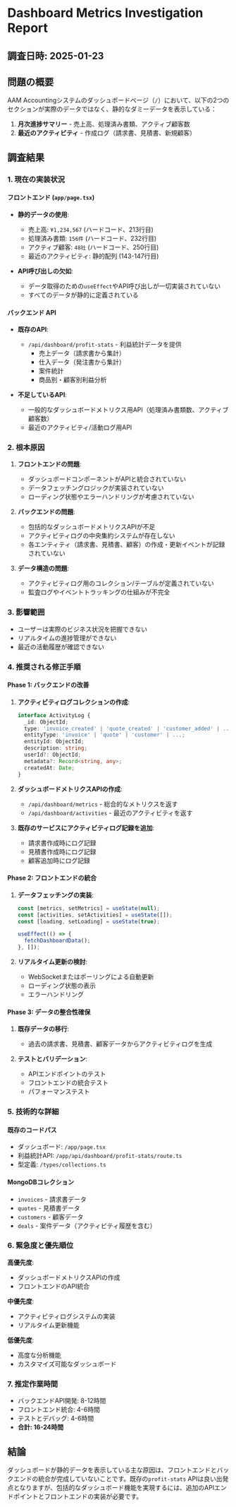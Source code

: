 # Dashboard Metrics Investigation Report

## 調査日時: 2025-01-23

## 問題の概要
AAM Accountingシステムのダッシュボードページ（`/`）において、以下の2つのセクションが実際のデータではなく、静的なダミーデータを表示している：

1. **月次進捗サマリー** - 売上高、処理済み書類、アクティブ顧客数
2. **最近のアクティビティ** - 作成ログ（請求書、見積書、新規顧客）

## 調査結果

### 1. 現在の実装状況

#### フロントエンド (`app/page.tsx`)
- **静的データの使用**:
  - 売上高: `¥1,234,567` (ハードコード、213行目)
  - 処理済み書類: `156件` (ハードコード、232行目)
  - アクティブ顧客: `48社` (ハードコード、250行目)
  - 最近のアクティビティ: 静的配列 (143-147行目)

- **API呼び出しの欠如**:
  - データ取得のための`useEffect`やAPI呼び出しが一切実装されていない
  - すべてのデータが静的に定義されている

#### バックエンド API
- **既存のAPI**:
  - `/api/dashboard/profit-stats` - 利益統計データを提供
    - 売上データ（請求書から集計）
    - 仕入データ（発注書から集計）
    - 案件統計
    - 商品別・顧客別利益分析

- **不足しているAPI**:
  - 一般的なダッシュボードメトリクス用API（処理済み書類数、アクティブ顧客数）
  - 最近のアクティビティ/活動ログ用API

### 2. 根本原因

1. **フロントエンドの問題**:
   - ダッシュボードコンポーネントがAPIと統合されていない
   - データフェッチングロジックが実装されていない
   - ローディング状態やエラーハンドリングが考慮されていない

2. **バックエンドの問題**:
   - 包括的なダッシュボードメトリクスAPIが不足
   - アクティビティログの中央集約システムが存在しない
   - 各エンティティ（請求書、見積書、顧客）の作成・更新イベントが記録されていない

3. **データ構造の問題**:
   - アクティビティログ用のコレクション/テーブルが定義されていない
   - 監査ログやイベントトラッキングの仕組みが不完全

### 3. 影響範囲

- ユーザーは実際のビジネス状況を把握できない
- リアルタイムの進捗管理ができない
- 最近の活動履歴が確認できない

### 4. 推奨される修正手順

#### Phase 1: バックエンドの改善
1. **アクティビティログコレクションの作成**:
   ```typescript
   interface ActivityLog {
     _id: ObjectId;
     type: 'invoice_created' | 'quote_created' | 'customer_added' | ...;
     entityType: 'invoice' | 'quote' | 'customer' | ...;
     entityId: ObjectId;
     description: string;
     userId?: ObjectId;
     metadata?: Record<string, any>;
     createdAt: Date;
   }
   ```

2. **ダッシュボードメトリクスAPIの作成**:
   - `/api/dashboard/metrics` - 総合的なメトリクスを返す
   - `/api/dashboard/activities` - 最近のアクティビティを返す

3. **既存のサービスにアクティビティログ記録を追加**:
   - 請求書作成時にログ記録
   - 見積書作成時にログ記録
   - 顧客追加時にログ記録

#### Phase 2: フロントエンドの統合
1. **データフェッチングの実装**:
   ```typescript
   const [metrics, setMetrics] = useState(null);
   const [activities, setActivities] = useState([]);
   const [loading, setLoading] = useState(true);

   useEffect(() => {
     fetchDashboardData();
   }, []);
   ```

2. **リアルタイム更新の検討**:
   - WebSocketまたはポーリングによる自動更新
   - ローディング状態の表示
   - エラーハンドリング

#### Phase 3: データの整合性確保
1. **既存データの移行**:
   - 過去の請求書、見積書、顧客データからアクティビティログを生成

2. **テストとバリデーション**:
   - APIエンドポイントのテスト
   - フロントエンドの統合テスト
   - パフォーマンステスト

### 5. 技術的な詳細

#### 既存のコードパス
- ダッシュボード: `/app/page.tsx`
- 利益統計API: `/app/api/dashboard/profit-stats/route.ts`
- 型定義: `/types/collections.ts`

#### MongoDBコレクション
- `invoices` - 請求書データ
- `quotes` - 見積書データ
- `customers` - 顧客データ
- `deals` - 案件データ（アクティビティ履歴を含む）

### 6. 緊急度と優先順位

**高優先度**:
- ダッシュボードメトリクスAPIの作成
- フロントエンドのAPI統合

**中優先度**:
- アクティビティログシステムの実装
- リアルタイム更新機能

**低優先度**:
- 高度な分析機能
- カスタマイズ可能なダッシュボード

### 7. 推定作業時間

- バックエンドAPI開発: 8-12時間
- フロントエンド統合: 4-6時間
- テストとデバッグ: 4-6時間
- **合計: 16-24時間**

## 結論

ダッシュボードが静的データを表示している主な原因は、フロントエンドとバックエンドの統合が完成していないことです。既存の`profit-stats` APIは良い出発点となりますが、包括的なダッシュボード機能を実現するには、追加のAPIエンドポイントとフロントエンドの実装が必要です。